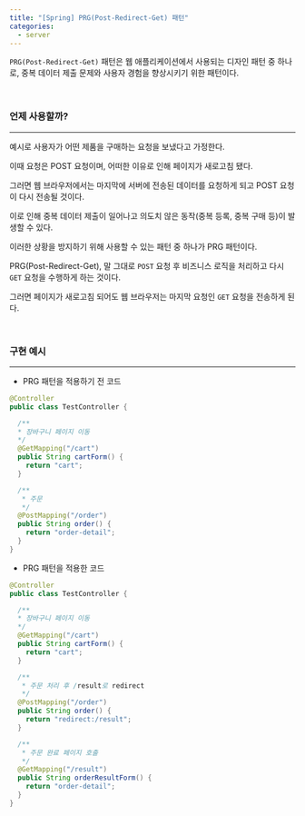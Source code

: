 ```yaml
---
title: "[Spring] PRG(Post-Redirect-Get) 패턴"
categories:
  - server
---
```


`PRG(Post-Redirect-Get)` 패턴은 웹 애플리케이션에서 사용되는 디자인 패턴 중 하나로, 중복 데이터 제출 문제와 사용자 경험을 향상시키기 위한 패턴이다.

<br>

### 언제 사용할까?

---

예시로 사용자가 어떤 제품을 구매하는 요청을 보냈다고 가정한다.

이때 요청은 POST 요청이며, 어떠한 이유로 인해 페이지가 새로고침 됐다.

그러면 웹 브라우저에서는 마지막에 서버에 전송된 데이터를 요청하게 되고 POST 요청이 다시 전송될 것이다.

이로 인해 중복 데이터 제출이 일어나고 의도치 않은 동작(중복 등록, 중복 구매 등)이 발생할 수 있다.

이러한 상황을 방지하기 위해 사용할 수 있는 패턴 중 하나가 PRG 패턴이다.

PRG(Post-Redirect-Get), 말 그대로 `POST` 요청 후 비즈니스 로직을 처리하고 다시 `GET` 요청을 수행하게 하는 것이다.

그러면 페이지가 새로고침 되어도 웹 브라우저는 마지막 요청인 `GET` 요청을 전송하게 된다.

<br>

### 구현 예시

---

- PRG 패턴을 적용하기 전 코드

```java
@Controller
public class TestController {

  /**
  * 장바구니 페이지 이동
  */
  @GetMapping("/cart")
  public String cartForm() {
    return "cart";
  }

  /**
   * 주문
   */
  @PostMapping("/order")
  public String order() {
    return "order-detail";
  }
}
```

- PRG 패턴을 적용한 코드

```java
@Controller
public class TestController {

  /**
  * 장바구니 페이지 이동
  */
  @GetMapping("/cart")
  public String cartForm() {
    return "cart";
  }

  /**
   * 주문 처리 후 /result로 redirect
   */
  @PostMapping("/order")
  public String order() {
    return "redirect:/result";
  }

  /**
   * 주문 완료 페이지 호출
   */
  @GetMapping("/result")
  public String orderResultForm() {
    return "order-detail";
  }
}
```
